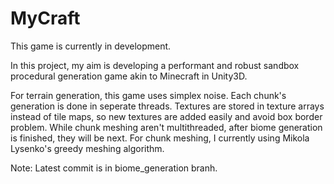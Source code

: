 # MyCraft
This game is currently in development.

In this project, my aim is developing a performant and robust sandbox procedural generation game akin to Minecraft in Unity3D. 

For terrain generation, this game uses simplex noise. Each chunk's generation is done in seperate threads. 
Textures are stored in texture arrays instead of tile maps, so new textures are added easily and avoid box border problem. 
While chunk meshing aren't multithreaded, after biome generation is finished, they will be next. 
For chunk meshing, I currently using Mikola Lysenko's greedy meshing algorithm.

Note: Latest commit is in biome_generation branh.
